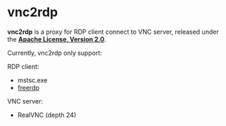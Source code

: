 vnc2rdp
=======

**vnc2rdp** is a proxy for RDP client connect to VNC server, released under the [**Apache License, Version 2.0**](http://www.apache.org/licenses/LICENSE-2.0).

Currently, vnc2rdp only support:

RDP client:

* mstsc.exe
* [freerdp](http://www.freerdp.com/)

VNC server:

* RealVNC (depth 24)
